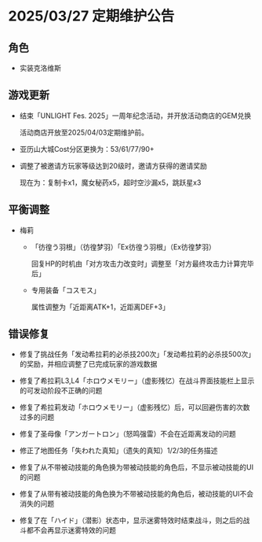 # 2025/03/27 定期维护公告

## 角色

- 实装克洛维斯

## 游戏更新

- 结束「UNLIGHT Fes. 2025」一周年纪念活动，并开放活动商店的GEM兑换

  活动商店开放至2025/04/03定期维护前。

- 亚历山大城Cost分区更换为：53/61/77/90+

- 调整了被邀请方玩家等级达到20级时，邀请方获得的邀请奖励

  现在为：复制卡x1，魔女秘药x5，超时空沙漏x5，跳跃星x3

## 平衡调整

- 梅莉

  - 「彷徨う羽根」（彷徨梦羽）「Ex彷徨う羽根」（Ex彷徨梦羽）

    回复HP的时机由「对方攻击力改变时」调整至「对方最终攻击力计算完毕后」

  - 专用装备「コスモス」

    属性调整为「近距离ATK+1，近距离DEF+3」

## 错误修复

- 修复了挑战任务「发动希拉莉的必杀技200次」「发动希拉莉的必杀技500次」的奖励，并相应调整了已完成玩家的游戏数据

- 修复了希拉莉L3,L4「ホロウメモリー」（虚影残忆）在战斗界面技能栏上显示的可发动阶段不正确的问题

- 修复了希拉莉发动「ホロウメモリー」（虚影残忆）后，可以回避伤害的次数过多的问题

- 修复了圣母像「アンガートロン」（怒鸣强雷）不会在近距离发动的问题

- 修正了地图任务「失われた真知」（遗失的真知）1/2/3的任务描述

- 修复了从不带被动技能的角色换为带被动技能的角色后，不显示被动技能的UI的问题

- 修复了从带有被动技能的角色换为不带被动技能的角色后，被动技能的UI不会消失的问题

- 修复了在「ハイド」（潜影）状态中，显示迷雾特效时结束战斗，则之后的战斗都不会再显示迷雾特效的问题

  